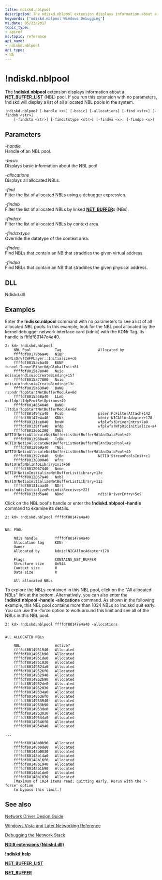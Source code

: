 ```yaml
---
title: ndiskd.nblpool
description: The ndiskd.nblpool extension displays information about a NET_BUFFER_LIST (NBL) pool. If you run this extension with no parameters, ndiskd will display a list of all allocated NBL pools in the system.
keywords: ["ndiskd.nblpool Windows Debugging"]
ms.date: 05/23/2017
topic_type:
- apiref
ms.topic: reference
api_name:
- ndiskd.nblpool
api_type:
- NA
---
```


# !ndiskd.nblpool


The **!ndiskd.nblpool** extension displays information about a [**NET\_BUFFER\_LIST**](../network/net-buffer-list-structure.md) (NBL) pool. If you run this extension with no parameters, !ndiskd will display a list of all allocated NBL pools in the system.

```console
!ndiskd.nblpool [-handle <x>] [-basic] [-allocations] [-find <str>] [-findnb <str>] 
    [-findctx <str>] [-findctxtype <str>] [-findva <x>] [-findpa <x>]
```

## Parameters


<span id="_______-handle______"></span><span id="_______-HANDLE______"></span> *-handle*   
Handle of an NBL pool.

<span id="_______-basic______"></span><span id="_______-BASIC______"></span> *-basic*   
Displays basic information about the NBL pool.

<span id="_______-allocations______"></span><span id="_______-ALLOCATIONS______"></span> *-allocations*   
Displays all allocated NBLs.

<span id="_______-find______"></span><span id="_______-FIND______"></span> *-find*   
Filter the list of allocated NBLs using a debugger expression.

<span id="_______-findnb______"></span><span id="_______-FINDNB______"></span> *-findnb*   
Filter the list of allocated NBLs by linked [**NET\_BUFFER**](../network/net-buffer-structure.md)s (NBs).

<span id="_______-findctx______"></span><span id="_______-FINDCTX______"></span> *-findctx*   
Filter the list of allocated NBLs by context area.

<span id="_______-findctxtype______"></span><span id="_______-FINDCTXTYPE______"></span> *-findctxtype*   
Override the datatype of the context area.

<span id="_______-findva______"></span><span id="_______-FINDVA______"></span> *-findva*   
Find NBLs that contain an NB that straddles the given virtual address.

<span id="_______-findpa______"></span><span id="_______-FINDPA______"></span> *-findpa*   
Find NBLs that contain an NB that straddles the given physical address.

## DLL

Ndiskd.dll

## Examples

Enter the **!ndiskd.nblpool** command with no parameters to see a list of all allocated NBL pools. In this example, look for the NBL pool allocated by the kernel debugger network interface card (kdnic) with the KDNr Tag. Its handle is ffffdf80147e4a40.

```console
2: kd> !ndiskd.nblpool
    NBL Pool           Tag                 Allocated by                         
    ffffdf80179b6a40   NiBP                WdNisDrv!CWFPLayer::Initialize+c6
    ffffdf8015ac6a40   EUNP                tunnel!TunnelEtherUdpGlobalInit+81
    ffffdf8015a78040   Nuio                ndisuio!ndisuioCreateBinding+15f
    ffffdf8015a77800   Nuio                ndisuio!ndisuioCreateBinding+13c
    ffffdf8015a63040   BaNB                rspndr!TopStartNetBufferModule+6d
    ffffdf8015a68a40   LLnb                mslldp!lldpProtSetOptions+49
    ffffdf8014654040   BaNB                lltdio!TopStartNetBufferModule+6d
    ffffdf801494ca40   Pcsb                pacer!PcFilterAttach+142
    ffffdf80147e4a40   KDNr                kdnic!NICAllocAdapter+178
    ffffdf80131ce040   bnvW                wfplwfs!DriverEntry+7a0
    ffffdf80139ffa40   Wfdp                wfplwfs!WfpRioInitialize+a4
    ffffdf8012061200   UNbl                NETIO!NetioAllocateNetBufferListNetBufferMdlAndDataPool+49
    ffffdf8013968a40   TcDN                NETIO!NetioAllocateNetBufferListNetBufferMdlAndDataPool+49
    ffffdf8013969a40   TNbl                NETIO!NetioAllocateNetBufferListNetBufferMdlAndDataPool+49
    ffffdf801397c040   StBn                NETIO!StreamPoolsInit+c1
    ffffdf8013088040   Wfra                NETIO!WfpNblInfoLibraryInit+b8
    ffffdf8012067440   Nnnn                NETIO!NetioInitializeNetBufferListLibrary+13e
    ffffdf8012067a40   Nnbl                NETIO!NetioInitializeNetBufferListLibrary+112
    ffffdf80131caa40   NDrt                ndis!ndisInitializePeriodicReceives+22f
    ffffdf80131d5a40   NDnd                ndis!DriverEntry+5e9
```

Click on the NBL pool's handle or enter the **!ndiskd.nblpool -handle** command to examine its details.

```console
2: kd> !ndiskd.nblpool ffffdf80147e4a40


NBL POOL

    Ndis handle        ffffdf80147e4a40
    Allocation tag     KDNr
    Owner
    Allocated by       kdnic!NICAllocAdapter+178

    Flags              CONTAINS_NET_BUFFER
    Structure size     0n544
    Context size       0
    Data size          0

    All allocated NBLs
```

To explore the NBLs contained in this NBL pool, click on the "All allocated NBLs" link at the bottom. Alternatively, you can also enter the **!ndiskd.nblpool -handle -allocations** command. As shown in the following example, this NBL pool contains more than 1024 NBLs so !ndiskd quit early. You can use the -force option to work around this limit and see all of the NBLs in this NBL pool.

```console
2: kd> !ndiskd.nblpool ffffdf80147e4a40 -allocations


ALL ALLOCATED NBLs

    NBL                Active?                                                  
    ffffdf8014951940   Allocated
    ffffdf8014951b90   Allocated
    ffffdf8014951de0   Allocated
    ffffdf8014951030   Allocated
    ffffdf80149524a0   Allocated
    ffffdf80149526f0   Allocated
    ffffdf8014952940   Allocated
    ffffdf8014952b90   Allocated
    ffffdf8014952de0   Allocated
    ffffdf8014952030   Allocated
    ffffdf80149534a0   Allocated
    ffffdf80149536f0   Allocated
    ffffdf8014953940   Allocated
    ffffdf8014953b90   Allocated
    ffffdf8014953de0   Allocated
    ffffdf8014953030   Allocated
    ffffdf80149544a0   Allocated
    ffffdf80149546f0   Allocated
    ffffdf8014954940   Allocated

...

    ffffdf80148b0b90   Allocated
    ffffdf80148b0de0   Allocated
    ffffdf80148b0030   Allocated
    ffffdf80148b14a0   Allocated
    ffffdf80148b16f0   Allocated
    ffffdf80148b1940   Allocated
    ffffdf80148b1b90   Allocated
    ffffdf80148b1de0   Allocated
    ffffdf80148b1030   Allocated
    [Maximum of 1024 items read; quitting early. Rerun with the '-force' option
    to bypass this limit.]
```

## <span id="see_also"></span>See also


[Network Driver Design Guide](../network/index.md)

[Windows Vista and Later Networking Reference](/windows-hardware/drivers/ddi/_netvista/)

[Debugging the Network Stack](/shows/defrag-tools/175-debugging-network-stack)

[**NDIS extensions (Ndiskd.dll)**](ndis-extensions--ndiskd-dll-.md)

[**!ndiskd.help**](-ndiskd-help.md)

[**NET\_BUFFER\_LIST**](../network/net-buffer-list-structure.md)

[**NET\_BUFFER**](../network/net-buffer-structure.md)

 

